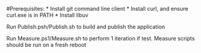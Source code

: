#Prerequisites:
    * Install git command line client
    * Install curl, and ensure curl.exe is in PATH
    * Install libuv

Run Publish.psh/Publish.sh to build and publish the application

Run Measure.ps1/Measure.sh to perform 1 iteration if test. Measure scripts should be run on a fresh reboot
